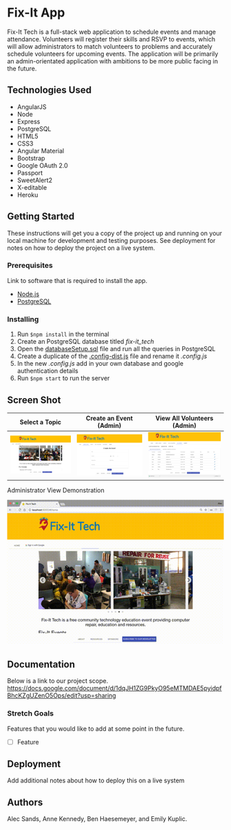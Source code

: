 # Fix-It App

Fix-It Tech is a full-stack web application to schedule events and manage attendance. Volunteers will register their skills and RSVP to events, which will allow administrators to match volunteers to problems and accurately schedule volunteers for upcoming events. The application will be primarily an admin-orientated application with ambitions to be more public facing in the future.

## Technologies Used

- AngularJS
- Node
- Express
- PostgreSQL
- HTML5
- CSS3
- Angular Material
- Bootstrap
- Google OAuth 2.0
- Passport
- SweetAlert2
- X-editable
- Heroku


## Getting Started

These instructions will get you a copy of the project up and running on your local machine for development and testing purposes. See deployment for notes on how to deploy the project on a live system.

### Prerequisites

Link to software that is required to install the app.

- [Node.js](https://nodejs.org/en/)
- [PostgreSQL](https://www.postgresql.org/)


### Installing

1. Run `$npm install` in the terminal
2. Create an PostgreSQL database titled *fix-it_tech*
3. Open the [databaseSetup.sql](databaseSetup.sql) file and run all the queries in PostgreSQL
4. Create a duplicate of the [.config-dist.js](server/.config-dist.js) file and rename it *.config.js*
5. In the new *.config.js* add in your own database and google authentication details
6. Run `$npm start` to run the server


## Screen Shot

Select a Topic                     |  Create an Event (Admin)      |  View All Volunteers (Admin)
:---------------------------------:|:-----------------------------:|:----------------------------:
![](screenshots/Home.jpeg)         |  ![](screenshots/create_event.jpeg)     |  ![](screenshots/volunteers.jpeg)

Administrator View Demonstration

![](screenshots/out.gif)

## Documentation
Below is a link to our project scope.
https://docs.google.com/document/d/1dqJH1ZG9PkyO95eMTMDAE5pyidpfBhcKZgUZenO5Ops/edit?usp=sharing

### Stretch Goals

Features that you would like to add at some point in the future.

- [ ] Feature

## Deployment

Add additional notes about how to deploy this on a live system

## Authors

Alec Sands, Anne Kennedy, Ben Haesemeyer, and Emily Kuplic.
